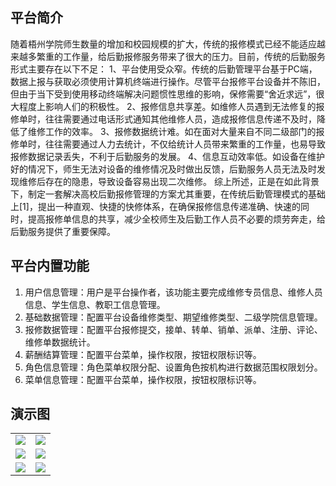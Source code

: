 ## 平台简介

随着梧州学院师生数量的增加和校园规模的扩大，传统的报修模式已经不能适应越来越多繁重的工作量，给后勤报修服务带来了很大的压力。目前，传统的后勤服务形式主要存在以下不足：
1、平台使用受众窄。传统的后勤管理平台基于PC端，数据上报与获取必须使用计算机终端进行操作。尽管平台报修平台设备并不陈旧，但由于当下受到使用移动终端解决问题惯性思维的影响，保修需要“舍近求远”，很大程度上影响人们的积极性。
2、报修信息共享差。如维修人员遇到无法修复的报修单时，往往需要通过电话形式通知其他维修人员，造成报修信息传递不及时，降低了维修工作的效率。
3、报修数据统计难。如在面对大量来自不同二级部门的报修单时，往往需要通过人力去统计，不仅给统计人员带来繁重的工作量，也易导致报修数据记录丢失，不利于后勤服务的发展。
4、信息互动效率低。如设备在维护好的情况下，师生无法对设备的维修情况及时做出反馈，后勤服务人员无法及时发现维修后存在的隐患，导致设备容易出现二次维修。
综上所述，正是在如此背景下，制定一套解决高校后勤报修管理的方案尤其重要，在传统后勤管理模式的基础上[1]，提出一种直观、快捷的快修体系，在确保报修信息传递准确、快速的同时，提高报修单信息的共享，减少全校师生及后勤工作人员不必要的烦劳奔走，给后勤服务提供了重要保障。

## 平台内置功能

1.  用户信息管理：用户是平台操作者，该功能主要完成维修专员信息、维修人员信息、学生信息、教职工信息管理。
2.  基础数据管理：配置平台设备维修类型、期望维修类型、二级学院信息管理。
3.  报修数据管理：配置平台报修提交，接单、转单、销单、派单、注册、评论、维修单数据统计。
4.  薪酬结算管理：配置平台菜单，操作权限，按钮权限标识等。
5.  角色信息管理：角色菜单权限分配、设置角色按机构进行数据范围权限划分。
6.  菜单信息管理：配置平台菜单，操作权限，按钮权限标识等。




## 演示图

<table>
    <tr>
        <td><img src="https://gitee.com/wu-junjie11/wy-repair--h5/blob/master/static/PC1.png"/></td>
        <td><img src="https://gitee.com/wu-junjie11/wy-repair--h5/blob/master/static/PC2.png"/></td>
    </tr>
    <tr>
        <td><img src="https://gitee.com/wu-junjie11/wy-repair--h5/blob/master/static/PC3.png"/></td>
        <td><img src="https://gitee.com/wu-junjie11/wy-repair--h5/blob/master/static/PC4.png"/></td>
    </tr>
    <tr>
        <td><img src="https://gitee.com/wu-junjie11/wy-repair--h5/blob/master/static/PC5.png"/></td>
        <td><img src="https://gitee.com/wu-junjie11/wy-repair--h5/blob/master/static/PC6.png"/></td>
    </tr>
</table>